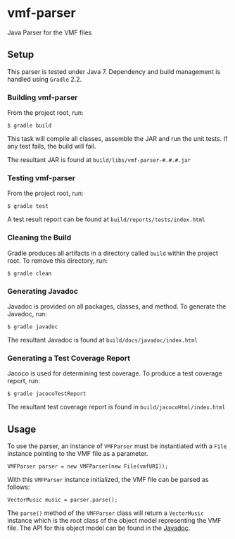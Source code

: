 # vmf-parser

Java Parser for the VMF files

## Setup

This parser is tested under Java 7. Dependency and build management is handled using ``Gradle`` 2.2.

### Building vmf-parser

From the project root, run:

    $ gradle build
    
This task will compile all classes, assemble the JAR and run the unit tests. If any test fails, the build will fail.

The resultant JAR is found at ``build/libs/vmf-parser-#.#.#.jar``

### Testing vmf-parser

From the project root, run:

    $ gradle test

A test result report can be found at ``build/reports/tests/index.html``
    
### Cleaning the Build

Gradle produces all artifacts in a directory called ``build`` within the project root. To remove this directory, run:

    $ gradle clean
    
### Generating Javadoc

Javadoc is provided on all packages, classes, and method. To generate the Javadoc, run:

    $ gradle javadoc
    
The resultant Javadoc is found at ``build/docs/javadoc/index.html``
    
### Generating a Test Coverage Report

Jacoco is used for determining test coverage. To produce a test coverage report, run:

    $ gradle jacocoTestReport
    
The resultant test coverage report is found in ``build/jacocoHtml/index.html``

## Usage

To use the parser, an instance of ``VMFParser`` must be instantiated with a ``File`` instance pointing to the VMF file
as a parameter.

    VMFParser parser = new VMFParser(new File(vmfURI));

With this ``VMFParser`` instance initialized, the VMF file can be parsed as follows:

    VectorMusic music = parser.parse();
    
The ``parse()`` method of the ``VMFParser`` class will return a ``VectorMusic`` instance which is the root class of
the object model representing the VMF file. The API for this object model can be found in the [Javadoc](http://project-schumann.github.io/vmf-parser/).